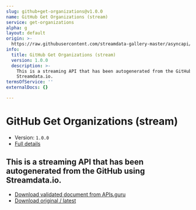 ```yaml
---
slug: github+get-organizations@v1.0.0
name: GitHub Get Organizations (stream)
service: get-organizations
alpha: g
layout: default
origin: >-
  https://raw.githubusercontent.com/streamdata-gallery-master/asyncapi/master/_listings/github/github-get-organizations-stream-async.md
info:
  title: GitHub Get Organizations (stream)
  version: 1.0.0
  description: >-
    This is a streaming API that has been autogenerated from the GitHub using
    Streamdata.io.
termsOfService: ''
externalDocs: {}

---
```

# GitHub Get Organizations (stream)

* Version: `1.0.0`
* [Full details](../html/github+get-organizations@v1.0.0.html)



## This is a streaming API that has been autogenerated from the GitHub using Streamdata.io.



* [Download validated document from APIs.guru](https://raw.githubusercontent.com/APIs-guru/asyncapi-directory/master/docs/APIs/github%2Bget-organizations%40v1.0.0.yaml)
* [Download original / latest](https://raw.githubusercontent.com/streamdata-gallery-master/asyncapi/master/_listings/github/github-get-organizations-stream-async.md)

<script type="application/ld+json">
{
  "@context": "http://schema.org/",
  "@type": "WebAPI",
  "description": "This is a streaming API that has been autogenerated from the GitHub using Streamdata.io.",
  "documentation": "",

  "name": "GitHub Get Organizations (stream)"
}
</script>
